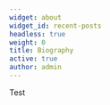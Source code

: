 ```yaml
---
widget: about
widget_id: recent-posts
headless: true
weight: 0
title: Biography
active: true
author: admin
---
```

Test